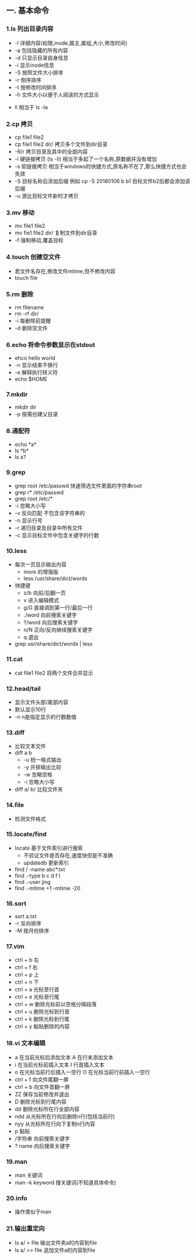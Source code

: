 ## 一. 基本命令

### 1.ls 列出目录内容

- -l 详细内容(权限,inode,属主,属组,大小,修改时间)
- -a 包括隐藏的所有内容
- -d 只显示目录自身信息
- -i  显示inode信息
- -S 按照文件大小排序
- -r  倒序排序
- -t 按修改时间排序
- -h 文件大小以便于人阅读的方式显示

* ll 相当于 ls -la

### 2.cp 拷贝

- cp file1 file2
- cp file1 file2 dir/   拷贝多个文件到dir目录
- -R/r 拷贝目录及其中的全部内容
- -l 硬链接拷贝 (ls -li) 相当于多起了一个名称,原数据并没有增加
- -s 软链接拷贝 相当于windows的快捷方式,原名称不在了,那么快捷方式也会失效
- -S 目标名称后添加后缀 例如 cp -S 20180106 b b1 目标文件b2后都会添加该后缀
- -u 源比目标文件新时才拷贝 

### 3.mv 移动

- mv file1 file2 
- mv fie1 file2 dir/ 复制文件到dir目录
- -f 强制移动,覆盖目标

### 4.touch 创建空文件

- 若文件名存在,修改文件mtime,但不修改内容
- touch file

### 5.rm 删除

- rm filename
- rm -rf dir/
- -i 每删除前提醒
- -d 删除空文件

### 6.echo 将命令参数显示在stdout

- ehco hello world
- -n 显示结束不换行
- -e 解释执行转义符
- echo $HOME 

### 7.mkdir

- mkdir dir 
- -p 按需创建父目录

### 8.通配符

- echo \*a\*
- ls \*b\*
- ls a?

### 9.grep 

- grep root /etc/passwd  快速筛选文件里面的字符串root
- grep r* /etc/passwd
- grep root /etc/*
- -i 忽略大小写
- -v 反向匹配 不包含该字符串的
- -n 显示行号
- -r 递归目录及目录中所有文件
- -c 显示目标文件中包含关键字的行数

### 10.less

- 每次一页显示输出内容
  - more 的增强版
  - less /usr/share/dict/words
- 快捷键
  - z/b 向前/后翻一页
  - v 进入编辑模式
  - g/G 直接调到第一行/最后一行
  - ./word 向前搜索关键字
  - ?/word 向后搜索关键字
  - n/N 正向/反向继续搜索关键字
  - q 退出
- grep usr/share/dict/words  |  less

### 11.cat 

- cat file1 file2 将两个文件合并显示

### 12.head/tail

- 显示文件头部/尾部内容
- 默认显示10行
- -n n是指定显示的行数数值

### 13.diff

- 比较文本文件
- diff a b
  - -u 统一格式输出
  - -y 并排输出比较
  - -w 忽略空格
  - -i 忽略大小写
- diff a/ b/   比较文件夹

### 14.file

- 检测文件格式

### 15.locate/find

- locate 基于文件索引进行搜索
  - 不验证文件是否存在,速度快但是不准确
  - updatedb 更新索引
- find / -name abc*.txt
- find .-type b c d f l 
- find .-user jing
- find .-mtime +1 -mtime -20

### 16.sort

- sort a.txt
- -r 反向排序
- -M 按月份排序

### 17.vim

- ctrl + b 左
- ctrl + f 右
- ctrl + p 上
- ctrl + n 下
- ctrl + a 光标至行首
- ctrl + e 光标至行尾
- ctrl + w 删除光标前以空格分隔段落
- ctrl + u 删除光标到行首
- ctrl + k 删除光标到行尾
- ctrl + y 黏贴删除的内容  

### 18.vi 文本编辑

- a   在当前光标后添加文本          A 在行末添加文本
- i    在当前光标前插入文本           I  行首插入文本
- o   在光标当前行后插入一空行  O 在光标当前行前插入一空行
- ctrl + f  向文件尾翻一屏
- ctrl + b 向文件首翻一屏
- ZZ    保存当前修改并退出
- D      删除光标到行尾内容
- dd     删除光标所在行全部内容
- ndd   从光标所在行向后删除n行(包括当前行)
- nyy    从光标所在行向下复制n行内容
- p       黏贴
- /字符串   向前搜索关键字
- ? name   向后搜索关键字

### 19.man 

- man 关键词
- man -k keyword 搜关键词(不知道具体命令)

### 20.info

- 操作类似于man

### 21.输出重定向

- ls a/ > file 输出文件夹a的内容到file
- ls a/ >> file 追加文件a的内容到file